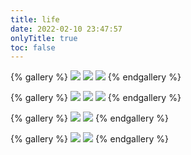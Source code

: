 ```yaml
---
title: life
date: 2022-02-10 23:47:57
onlyTitle: true
toc: false
---
```



{% gallery %}
![](https://tva1.sinaimg.cn/large/008i3skNgy1gz8uyzff92j30u0140gr7.jpg)
![](https://tva1.sinaimg.cn/large/008i3skNgy1gz8v02d5ifj30u0192gqy.jpg)
![](https://tva1.sinaimg.cn/large/008i3skNgy1gz8uyle4x8j30u014043d.jpg)
{% endgallery %}


{% gallery %}
![](https://tva1.sinaimg.cn/large/008i3skNgy1gz8uyh2ovwj30u01hch3g.jpg)
![](https://tva1.sinaimg.cn/large/008i3skNgy1gz8uyo4kn4j30u0140ah8.jpg)
![](https://tva1.sinaimg.cn/large/008i3skNgy1gz8uywsniij30u01400ya.jpg)
{% endgallery %}

{% gallery %}
![](https://tva1.sinaimg.cn/large/008i3skNgy1gz8uz8h6w9j30u01hcjuc.jpg)
![](https://tva1.sinaimg.cn/large/008i3skNgy1gz8uz4jewzj30u01hcgot.jpg)
{% endgallery %}

{% gallery %}
![](https://tva1.sinaimg.cn/large/008i3skNgy1gz8v14i96xj30u01hcjy7.jpg)
![](https://tva1.sinaimg.cn/large/008i3skNgy1gz8v10a0ncj30u01hc44n.jpg)
{% endgallery %}






